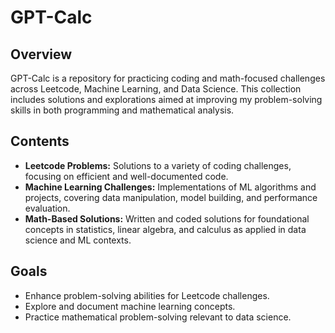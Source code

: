# GPT-Calc

## Overview
GPT-Calc is a repository for practicing coding and math-focused challenges across Leetcode, Machine Learning, and Data Science. This collection includes solutions and explorations aimed at improving my problem-solving skills in both programming and mathematical analysis.

## Contents
- **Leetcode Problems:** Solutions to a variety of coding challenges, focusing on efficient and well-documented code.
- **Machine Learning Challenges:** Implementations of ML algorithms and projects, covering data manipulation, model building, and performance evaluation.
- **Math-Based Solutions:** Written and coded solutions for foundational concepts in statistics, linear algebra, and calculus as applied in data science and ML contexts.

## Goals
- Enhance problem-solving abilities for Leetcode challenges.
- Explore and document machine learning concepts.
- Practice mathematical problem-solving relevant to data science.
